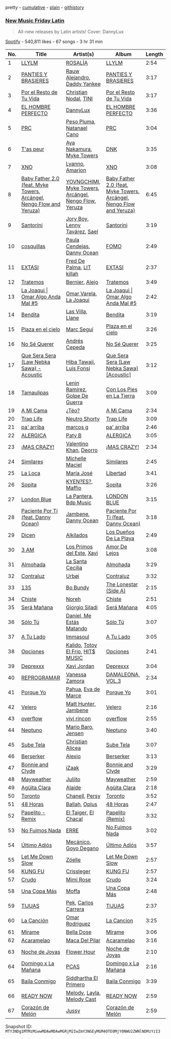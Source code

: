 pretty - [cumulative](/playlists/cumulative/37i9dQZF1DX1hVRardJ30X.md) - [plain](/playlists/plain/37i9dQZF1DX1hVRardJ30X) - [githistory](https://github.githistory.xyz/mackorone/spotify-playlist-archive/blob/main/playlists/plain/37i9dQZF1DX1hVRardJ30X)

### [New Music Friday Latin](https://open.spotify.com/playlist/37i9dQZF1DX1hVRardJ30X)

> All\-new releases by Latin artists! Cover: DannyLux

[Spotify](https://open.spotify.com/user/spotify) - 540,811 likes - 67 songs - 3 hr 31 min

| No. | Title | Artist(s) | Album | Length |
|---|---|---|---|---|
| 1 | [LLYLM](https://open.spotify.com/track/2SiAcexM2p1yX6joESbehd) | [ROSALÍA](https://open.spotify.com/artist/7ltDVBr6mKbRvohxheJ9h1) | [LLYLM](https://open.spotify.com/album/44mKxp7RB6x5O19VWqEXEm) | 2:54 |
| 2 | [PANTIES Y BRASIERES](https://open.spotify.com/track/0fADaWdT3obxk7zvHS18VY) | [Rauw Alejandro](https://open.spotify.com/artist/1mcTU81TzQhprhouKaTkpq), [Daddy Yankee](https://open.spotify.com/artist/4VMYDCV2IEDYJArk749S6m) | [PANTIES Y BRASIERES](https://open.spotify.com/album/5I66RzytH4VwOHZiowdsXf) | 3:17 |
| 3 | [Por el Resto de Tu Vida](https://open.spotify.com/track/40vzZFWG1h60TdZPuxuX3Y) | [Christian Nodal](https://open.spotify.com/artist/0XwVARXT135rw8lyw1EeWP), [TINI](https://open.spotify.com/artist/7vXDAI8JwjW531ouMGbfcp) | [Por el Resto de Tu Vida](https://open.spotify.com/album/3S6ouKQPLDuO7Nxli1F2Lm) | 3:17 |
| 4 | [EL HOMBRE PERFECTO](https://open.spotify.com/track/5DcVcYoTmUnp90GuRCyfDT) | [DannyLux](https://open.spotify.com/artist/6ElqtIfQsAkEYypgfJIjeK) | [EL HOMBRE PERFECTO](https://open.spotify.com/album/3dtc12UnEQCJ4TSU4lRIAW) | 3:36 |
| 5 | [PRC](https://open.spotify.com/track/2mpoNBkngUEwnaKoBhZ0vl) | [Peso Pluma](https://open.spotify.com/artist/12GqGscKJx3aE4t07u7eVZ), [Natanael Cano](https://open.spotify.com/artist/0elWFr7TW8piilVRYJUe4P) | [PRC](https://open.spotify.com/album/2OXBosbXT7Qs3J6vBd6IkI) | 3:04 |
| 6 | [T'as peur](https://open.spotify.com/track/35XF6veSvhoPdWy89zaeaj) | [Aya Nakamura](https://open.spotify.com/artist/7IlRNXHjoOCgEAWN5qYksg), [Myke Towers](https://open.spotify.com/artist/7iK8PXO48WeuP03g8YR51W) | [DNK](https://open.spotify.com/album/2sDLGR5LQ1pRmyCOT0alhN) | 3:35 |
| 7 | [XNO](https://open.spotify.com/track/258ARGrVTgPMa15ehgpgcB) | [Lyanno](https://open.spotify.com/artist/1Ts9of7VPZElwPQnqnDSfW), [Amarion](https://open.spotify.com/artist/7Bb4i0RT3zaudzb8KvxTUQ) | [XNO](https://open.spotify.com/album/2wuaA1RoPCYb3GM7eV1PS6) | 3:08 |
| 8 | [Baby Father 2.0 \(feat\. Myke Towers, Arcángel, Ñengo Flow and Yeruza\)](https://open.spotify.com/track/3gnyHrHJ4J0QUFnMllQv1F) | [YOVNGCHIMI](https://open.spotify.com/artist/4aSlfXDn9R60UlbZEboBUy), [Myke Towers](https://open.spotify.com/artist/7iK8PXO48WeuP03g8YR51W), [Arcángel](https://open.spotify.com/artist/4SsVbpTthjScTS7U2hmr1X), [Ñengo Flow](https://open.spotify.com/artist/12vb80Km0Ew53ABfJOepVz), [Yeruza](https://open.spotify.com/artist/6NyPX5jymkvSPaJhCh1crb) | [Baby Father 2.0 \(feat\. Myke Towers, Arcángel, Ñengo Flow and Yeruza\)](https://open.spotify.com/album/00Ushoa7kBvcYZeqZFKCr8) | 6:45 |
| 9 | [Santorini](https://open.spotify.com/track/0eh8K8zCq1sUf2reIaAg39) | [Jory Boy](https://open.spotify.com/artist/5lFhCi03HDneWzvCxGctrT), [Lenny Tavárez](https://open.spotify.com/artist/1pQWsZQehhS4wavwh7Fnxd), [Sael](https://open.spotify.com/artist/6Itjwvv5YmsC8ZcI5N4Jux) | [Santorini](https://open.spotify.com/album/6OxXSPMkyHHhAtkt1nenCj) | 3:19 |
| 10 | [cosquillas](https://open.spotify.com/track/5wX7RyoYLhUdTccRqyay42) | [Paula Cendejas](https://open.spotify.com/artist/4EiI7Vls0NB16jLuexzCHC), [Danny Ocean](https://open.spotify.com/artist/5H1nN1SzW0qNeUEZvuXjAj) | [FOMO](https://open.spotify.com/album/2wj8AHax9qryX210NBwu5Q) | 2:49 |
| 11 | [EXTASI](https://open.spotify.com/track/7x3j9aoz4TFFbteaEhTxBD) | [Fred De Palma](https://open.spotify.com/artist/0QrUbsrL5imqntAfDl8i7q), [LIT killah](https://open.spotify.com/artist/1vqR17Iv8VFdzure1TAXEq) | [EXTASI](https://open.spotify.com/album/3MVQ9Twt0scstIGS1aAn5p) | 2:37 |
| 12 | [Tratemos](https://open.spotify.com/track/07i2KTypiJ4WqBpHVODAXh) | [Bernier](https://open.spotify.com/artist/7AvLpOO8f4xJk24a2DeIOK), [Alejo](https://open.spotify.com/artist/50sIhX3HytFEwQXZJLUZQE) | [Tratemos](https://open.spotify.com/album/3h19PVjctsFFCSkB37a1wE) | 3:49 |
| 13 | [La Joaqui \| Omar Algo Anda Mal \#5](https://open.spotify.com/track/74KSJNT6UcJ6gEElkGousM) | [Omar Varela](https://open.spotify.com/artist/5xIOUIBQhGFX7HIj8lhdyU), [La Joaqui](https://open.spotify.com/artist/60XHOAhvEBiV6BGBOv8ClM) | [La Joaqui \| Omar Algo Anda Mal \#5](https://open.spotify.com/album/2HwbbjXrsosQ4NUNz1IDF2) | 2:42 |
| 14 | [Bendita](https://open.spotify.com/track/3vDP0LdVBqGhKvz2nyMRXS) | [Las Villa](https://open.spotify.com/artist/0sXJRmgbjbq6Q5uu4W1wDM), [Llane](https://open.spotify.com/artist/7A02nc5WKMBLqSKXxGZ4o8) | [Bendita](https://open.spotify.com/album/7KREKP5rqz2xTxFNYABhLr) | 3:19 |
| 15 | [Plaza en el cielo](https://open.spotify.com/track/330mS1U6KJ9Gie5PL4gkAo) | [Marc Seguí](https://open.spotify.com/artist/5FQ8tBUtIamA2hRtatrYUF) | [Plaza en el cielo](https://open.spotify.com/album/1oXFlNOxGfnSw9329hsgoT) | 3:26 |
| 16 | [No Sé Querer](https://open.spotify.com/track/0QnOCHmZ6yH5J0gajW9jf2) | [Andrés Cepeda](https://open.spotify.com/artist/49Z1AvGeUaBSanPaOmplK6) | [No Sé Querer](https://open.spotify.com/album/5mCGmJ3N1H0ARTdBCihqMO) | 3:25 |
| 17 | [Que Sera Sera \(Law Nebka Sawa\) \- Acoustic](https://open.spotify.com/track/2Lccbq36ppqWpolIOFiXaC) | [Hiba Tawaji](https://open.spotify.com/artist/2CitZjt8DI9S447r6GBGAX), [Luis Fonsi](https://open.spotify.com/artist/4V8Sr092TqfHkfAA5fXXqG) | [Que Sera Sera \(Law Nebka Sawa\) \[Acoustic\]](https://open.spotify.com/album/1PxacgHu8kEs2v2KSUqxdx) | 3:12 |
| 18 | [Tamaulipas](https://open.spotify.com/track/4px78vJGkCKD6khhA8CUBp) | [Lenin Ramírez](https://open.spotify.com/artist/3hTffafUYLLgO4yuPAxb5U), [Golpe De Guerra](https://open.spotify.com/artist/0QPszxtOMuPoAcAU4yyt2V) | [Con Los Pies en La Tierra](https://open.spotify.com/album/1Lfc9KLUvubRJ7TM4KZZ1r) | 3:09 |
| 19 | [A Mi Cama](https://open.spotify.com/track/3QJnb9jAkV48Q0J0sCsFHF) | [¿Téo?](https://open.spotify.com/artist/0jsnWH4QCKcAMpR7vEhh9u) | [A Mi Cama](https://open.spotify.com/album/4cXE08JpfNa7O2oSBtr6G6) | 2:34 |
| 20 | [Trap Life](https://open.spotify.com/track/6y02ncrAPQazhXNJ3R8MMf) | [Neutro Shorty](https://open.spotify.com/artist/5wUO3A6DT4tO5UDz21kE2Y) | [Trap Life](https://open.spotify.com/album/1xCzLw3aPw7ouqduAdrXjh) | 3:09 |
| 21 | [pa' arriba](https://open.spotify.com/track/7o7QOLmJYl77CfiSr2TtDi) | [marcos g](https://open.spotify.com/artist/3O2UFvuhmgSDH3q6miqELN) | [pa' arriba](https://open.spotify.com/album/6jIuJ4tKBkfSPknefcIafO) | 2:46 |
| 22 | [ALERGICA](https://open.spotify.com/track/11Sakrqqq61WNucb48QGWy) | [Paty B](https://open.spotify.com/artist/6Uj2QB9FBerTdckLZfCzPs) | [ALERGICA](https://open.spotify.com/album/128gRYuCA4HlmI3vCiwl6l) | 3:05 |
| 23 | [¡MAS CRAZY!](https://open.spotify.com/track/5BZlwePMT2J54TWq7Eaks7) | [Valentino Khan](https://open.spotify.com/artist/0deIjoDjl9g9Zpw0sCIOHh), [Deorro](https://open.spotify.com/artist/6VD4UEUPvtsemqD3mmTqCR) | [¡MAS CRAZY!](https://open.spotify.com/album/5rSmIwMeJMNV2eBK6JJvQx) | 2:34 |
| 24 | [Similares](https://open.spotify.com/track/5b5ykKbvLN3PYuJ34QIHKU) | [Michelle Maciel](https://open.spotify.com/artist/4WFwvZ4L8FZbt3qubbQJS6) | [Similares](https://open.spotify.com/album/1ixspfWHVBQYyZUW1XDErT) | 2:45 |
| 25 | [La Loca](https://open.spotify.com/track/3chFIMldnKXmA0pRvarlR4) | [María José](https://open.spotify.com/artist/1dJyh390MvfYPuNbhnbSDs) | [Libertad](https://open.spotify.com/album/3OCJMjIb83pJASHH3Qa4EY) | 3:41 |
| 26 | [Sopita](https://open.spotify.com/track/4eXzQyAZ4jow5Hh41vqfgb) | [KYEN?ES?](https://open.spotify.com/artist/7clZc3rkBtBtHiZtwmkXXx), [Maffio](https://open.spotify.com/artist/5RzT7CM6Ot0sh0EHefMicV) | [Sopita](https://open.spotify.com/album/7aeqawsfMYRteFQJ3Srl5I) | 3:26 |
| 27 | [London Blue](https://open.spotify.com/track/0Ud4ZY1CzfRSHCDegcQ2iq) | [La Pantera](https://open.spotify.com/artist/0IEzMvarfVycBJAXjjEZOL), [Bdp Music](https://open.spotify.com/artist/4b7i6N8x84rGKrdzlPbNyt) | [LONDON BLUE](https://open.spotify.com/album/7irpPjyohlW1CRQDqzctxF) | 3:15 |
| 28 | [Paciente Por Ti \(feat\. Danny Ocean\)](https://open.spotify.com/track/2gLxf2V3xAEitxNawDhgJb) | [Jambene](https://open.spotify.com/artist/4u1dsEB1FKbGcdG0EAvxP8), [Danny Ocean](https://open.spotify.com/artist/5H1nN1SzW0qNeUEZvuXjAj) | [Paciente Por Ti \(feat\. Danny Ocean\)](https://open.spotify.com/album/2fRhQjxi21lnxwHL1ZgcDC) | 3:18 |
| 29 | [Dicen](https://open.spotify.com/track/4lbUG41pBCWUc0gtc0ukTu) | [Alkilados](https://open.spotify.com/artist/2DP9xStkVVv753RBiEHXQB) | [Los Dueños De La Playa](https://open.spotify.com/album/2zVtWSTT0PPvpN1mSmVsAp) | 2:49 |
| 30 | [3 AM](https://open.spotify.com/track/5s2hpDWU8kssotugbMd1ho) | [Los Primos del Este](https://open.spotify.com/artist/5MEewKjCN4Dw20OFV2IGMo), [Xavi](https://open.spotify.com/artist/3Me35AWHCGqW4sZ7bWWJt1) | [Amor De Lejos](https://open.spotify.com/album/6yTpeJC36PW6nAflA8Njb7) | 3:08 |
| 31 | [Almohada](https://open.spotify.com/track/73zX2FkstDM2yTt8vc81Ah) | [La Santa Cecilia](https://open.spotify.com/artist/2FZrEn80eCoWrrkGXPLF0v) | [Almohada](https://open.spotify.com/album/2eLB5fOnz3VIqCXTCCB2dC) | 3:29 |
| 32 | [Contraluz](https://open.spotify.com/track/1sVBiZA6OMCQYAaryp5Gbe) | [Urbøi](https://open.spotify.com/artist/4THv7qQa82UNW5DTtEqNOy) | [Contraluz](https://open.spotify.com/album/3Gxm7cLKDllPSHUR1sEDyA) | 3:32 |
| 33 | [135](https://open.spotify.com/track/1FaOmKrjEERabl63Kcr3NU) | [Bo Bundy](https://open.spotify.com/artist/5Tm0Q6noHS5KjlsvFwHoFS) | [The Lonestar \(Side A\)](https://open.spotify.com/album/1rJiyZO8IkLAG0oWweOrHp) | 2:15 |
| 34 | [Chiste](https://open.spotify.com/track/78vnwvT5WLm31MSXULO48p) | [Noreh](https://open.spotify.com/artist/1JHgX0v8Dx86wpfQkZuJFg) | [Chiste](https://open.spotify.com/album/0LwOkOMLlcs3NPs0fcrVKA) | 2:51 |
| 35 | [Será Mañana](https://open.spotify.com/track/4XVtPm10XFxXrpNjgUaL6C) | [Giorgio Siladi](https://open.spotify.com/artist/70yXUWs47Ej8wyiChPutgj) | [Será Mañana](https://open.spotify.com/album/6F0PzGcHo4zpd8YLbXcpBY) | 4:05 |
| 36 | [Sólo Tú](https://open.spotify.com/track/3YdrHNjaBSOO71L3tyH3Iz) | [Daniel, Me Estás Matando](https://open.spotify.com/artist/51yyeVxyvecgePAWXmeLUE) | [Sólo Tú](https://open.spotify.com/album/4CGAThyWRrQJ2P8TcHiUob) | 3:07 |
| 37 | [A Tu Lado](https://open.spotify.com/track/6K0mmZNaW9EVTyNcGXCYpc) | [Immasoul](https://open.spotify.com/artist/21neefJLiFuSR6sQlHDblG) | [A Tu Lado](https://open.spotify.com/album/3BfR38sPExTxHy9Awxrn9J) | 3:05 |
| 38 | [Opciones](https://open.spotify.com/track/6vNhBzDn5yU2fu67YliSgw) | [Kalido](https://open.spotify.com/artist/7rnBtbzDCg9rhtHV6GH77K), [Totoy El Frio](https://open.spotify.com/artist/5IYRfypwG9BDDh5ZRPI80z), [HIT$ MUSIC](https://open.spotify.com/artist/44ALfmkGESKyMbbRrvw9gT) | [Opciones](https://open.spotify.com/album/3vLYU0OI84HKtizS6Ykau2) | 2:41 |
| 39 | [Deprexxx](https://open.spotify.com/track/1GvxPob1XEwM0L9NLZeWGC) | [Xavi Jordan](https://open.spotify.com/artist/5H1dqpna1LZM58Estbgg6B) | [Deprexxx](https://open.spotify.com/album/3U4mQtuTOqdG8JIiY9dnR1) | 3:04 |
| 40 | [REPROGRAMAR](https://open.spotify.com/track/2dvxBDC0XVxQDk584mjn0s) | [Vanessa Zamora](https://open.spotify.com/artist/3IZxs4ZukiitIk8vkAPAxC) | [DAMALEONA, VOL.3](https://open.spotify.com/album/3l2saSDzvDxeviPVDMNnzY) | 2:34 |
| 41 | [Porque Yo](https://open.spotify.com/track/2eqLgrPkcSTgCvxEtsymiz) | [Pahua](https://open.spotify.com/artist/4sZh7ibWAOiuDkEStJxHch), [Eva de Marce](https://open.spotify.com/artist/1UgwU7ChXfMkwH9t6ivW2E) | [Porque Yo](https://open.spotify.com/album/5AaUcL3YvlknHmRu6oeNXI) | 3:01 |
| 42 | [Velero](https://open.spotify.com/track/4mQ4EM1rxdOo7Cc9g5dXK2) | [Matt Hunter](https://open.spotify.com/artist/20pVLDSueWpSOPCWnCWzIU), [Jambene](https://open.spotify.com/artist/4u1dsEB1FKbGcdG0EAvxP8) | [Velero](https://open.spotify.com/album/7tBeAWDG3WD9AtaxpAjpU4) | 2:16 |
| 43 | [overflow](https://open.spotify.com/track/54Emsvj9A1qPH6zXOafruV) | [vivi rincon](https://open.spotify.com/artist/7G3PkBcNf57mBBK1qYA1iE) | [overflow](https://open.spotify.com/album/4Npxh394iWsnecaWncrvJU) | 2:55 |
| 44 | [Neptuno](https://open.spotify.com/track/5EhYGDZKheovaIwCBVZBYJ) | [Mario Baro](https://open.spotify.com/artist/4svxKljLyMB1HaLbJainKP), [Jensen](https://open.spotify.com/artist/24tjWCXUAwkLJ6bCvYXIde) | [Neptuno](https://open.spotify.com/album/7BF93KDzIByxYApdSQYalb) | 3:40 |
| 45 | [Sube Tela](https://open.spotify.com/track/2ZSO65g1JGMNiyftPfXO7w) | [Christian Alicea](https://open.spotify.com/artist/7e3WPrCLa3zHg6Er0lq7mp) | [Sube Tela](https://open.spotify.com/album/0OW0rzFBUtjViPP6SB2IBs) | 3:07 |
| 46 | [Berserker](https://open.spotify.com/track/06kUBxzGUeklZRH9FjBKNi) | [Alexio](https://open.spotify.com/artist/4Tw0VaV1ENei24iQnktjXj) | [Berserker](https://open.spotify.com/album/50mkOvKHePzYQtiQqZq2l5) | 3:13 |
| 47 | [Bonnie and Clyde](https://open.spotify.com/track/06YfgRDoApwaMSQVHSCPMP) | [iZaak](https://open.spotify.com/artist/4s6Xg38sbqh4xpf4OqhVUK) | [Bonnie and Clyde](https://open.spotify.com/album/37xfmf71ctyktw4VCiFWc7) | 3:29 |
| 48 | [Mayweather](https://open.spotify.com/track/5epZmODBd2taueUzGMLEgW) | [Juliito](https://open.spotify.com/artist/1u6AXgo5qmg0tfY8rDP18Z) | [Mayweather](https://open.spotify.com/album/21FqnD6TnHdf7qf9N6CBBU) | 2:59 |
| 49 | [Agüita Clara](https://open.spotify.com/track/3UC5ZHAVz70zqAt6aBdI8H) | [Alaíde](https://open.spotify.com/artist/2htg8Ya9Fbuy2zGKeL5q9i) | [Agüita Clara](https://open.spotify.com/album/6M4voExg7zOpUno2SLugdE) | 2:18 |
| 50 | [Toronto](https://open.spotify.com/track/2HoDXiTgzmcNiY1Pich8cP) | [Chanell](https://open.spotify.com/artist/5cDfQlhT80II3f2ECXm6oA), [Persy](https://open.spotify.com/artist/16UPUknt50G7mlDv6ciCna) | [Toronto](https://open.spotify.com/album/1QOr09jMkuAzns6EAxUkr0) | 3:52 |
| 51 | [48 Horas](https://open.spotify.com/track/27gKh0pcK0jbslrB9yCwk7) | [Ballah](https://open.spotify.com/artist/6zbAKw9q6ymunp4AjySpL7), [Oplus](https://open.spotify.com/artist/2JQQDzeOEkRz7ld1pekbw0) | [48 Horas](https://open.spotify.com/album/5uHCibcnxRyGMoVFde36jq) | 2:47 |
| 52 | [Papelito \- Remix](https://open.spotify.com/track/5AHuxijCG1BI6NCbpstxVL) | [El Taiger](https://open.spotify.com/artist/4PFgfReja3r59JaekHpeuf), [El Chacal](https://open.spotify.com/artist/1xFn1xod58AGaSZjrxdiXA) | [Papelito \(Remix\)](https://open.spotify.com/album/3SUa9fc4cr0n251orbv0WU) | 3:32 |
| 53 | [No Fuimos Nada](https://open.spotify.com/track/3aWjuV28IwGzKnPddkH5rA) | [ERRE](https://open.spotify.com/artist/5OugQZ3PqgRofo9mtzVYN3) | [No Fuimos Nada](https://open.spotify.com/album/7xEWRe7FeCXP99EcTBatkz) | 3:02 |
| 54 | [Último Adiós](https://open.spotify.com/track/7lBhTIVEhFmuptaX7Cs1vD) | [Mecánico](https://open.spotify.com/artist/2oUsBhAi9Mac4BjHxt55ct), [Goyo Degano](https://open.spotify.com/artist/2jdmT8GGcp6lWM58D0ROYf) | [Último Adiós](https://open.spotify.com/album/3NypapKHKGVY92ONbBSy3M) | 3:57 |
| 55 | [Let Me Down Slow](https://open.spotify.com/track/4cNEDhDs7WYKdYfEqQePVG) | [Zöelle](https://open.spotify.com/artist/4ejqWoCUdomzmXtgNJvXbl) | [Let Me Down Slow](https://open.spotify.com/album/7oTuz8OVNUqLSjRzjRubwz) | 2:57 |
| 56 | [KUNG FU](https://open.spotify.com/track/4vEa6UHHIWz2Zjn58OzYDa) | [Crissleger](https://open.spotify.com/artist/597frxDjCAdAjAoyMdBwOH) | [KUNG FU](https://open.spotify.com/album/23y2x6h8FGIO6oXx44fVq9) | 2:57 |
| 57 | [Crudo](https://open.spotify.com/track/3QP7UaXnfLRYIvbUYwqwYn) | [Mimi Rose](https://open.spotify.com/artist/0gm0s1Jbc0lIuzDLHH1SYB) | [Crudo](https://open.spotify.com/album/4xLWlcNBB3tL4kTlphsdu8) | 3:24 |
| 58 | [Una Copa Más](https://open.spotify.com/track/4eI8o0B53A3FHEmTu2qv7A) | [Moffa](https://open.spotify.com/artist/2lcWprkQW6ehqKep82rWnC) | [Una Copa Más](https://open.spotify.com/album/0jDTOMyjjFzY6CUK7sJvmx) | 2:48 |
| 59 | [TIJUAS](https://open.spotify.com/track/0nslbziVNRggkJkPs8jLGW) | [Pek](https://open.spotify.com/artist/244uAg79BYa6lv9vSSCNKW), [Carlos Carrera](https://open.spotify.com/artist/0KBMnuWWdRmE0piCUybFxX) | [TIJUAS](https://open.spotify.com/album/73UN71RCiKTK2CjjKDjvu2) | 2:37 |
| 60 | [La Canción](https://open.spotify.com/track/2weKT5Gn2nOEKSjtchYGUR) | [Omar Rodriguez](https://open.spotify.com/artist/49rfzquok2HChfbpCvvHKD) | [La Cancion](https://open.spotify.com/album/64WFuqvj8ABvZHvo9BoV0c) | 3:25 |
| 61 | [Mírame](https://open.spotify.com/track/4CzrcuupfBN5G7KfRriA26) | [Bella Dose](https://open.spotify.com/artist/0mzZB75kFTY5xPZm4RWfk9) | [Mírame](https://open.spotify.com/album/3xYHcuI1ir1bTvJpxfYoBN) | 3:06 |
| 62 | [Acaramelao](https://open.spotify.com/track/7AKPlputQGTGCK3sEPLbKp) | [Maca Del Pilar](https://open.spotify.com/artist/42rQdqCJtlMTkiWjwwYevF) | [Acaramelao](https://open.spotify.com/album/2Qlf86HD8WD75YXvhzsijs) | 3:16 |
| 63 | [Noche de Joyas](https://open.spotify.com/track/0jvrcVqbGvAL4v5gfbLcN2) | [Flower Hour](https://open.spotify.com/artist/5UeuEvIsJqG7pls8JELgzS) | [Noche de Joyas](https://open.spotify.com/album/2POoUm45i6ODdPp45WU8v3) | 2:10 |
| 64 | [Domingo x La Mañana](https://open.spotify.com/track/2PDyJVfI8r0dAdN26EyNyC) | [PCAS](https://open.spotify.com/artist/7zmFV5etYHA7DYuJYJZXvh) | [Domingo x La Mañana](https://open.spotify.com/album/7nrfGpP7OfgFIlshcJ1haJ) | 2:16 |
| 65 | [Baila Conmigo](https://open.spotify.com/track/5U6sjFpEGHbQdFWQ2Edsb7) | [Siddhartha El Primero](https://open.spotify.com/artist/2kvYTHudD5C2BosxPW6ptE) | [Baila Conmigo](https://open.spotify.com/album/7bSkWJXpRNeXFhDXvJuWiz) | 3:39 |
| 66 | [READY NOW](https://open.spotify.com/track/71hsKK3JHkywTaDJEsqMhj) | [Melody](https://open.spotify.com/artist/2tQlXBQuxsXZFp55fr1odx), [Layla](https://open.spotify.com/artist/1iM7yrDJCs0BSm15ui5hIE), [Melody Cast](https://open.spotify.com/artist/5AtSzwbdeLwAKIrHSGS6Rf) | [READY NOW](https://open.spotify.com/album/0Wefc3jin6xaqX52tSKZGW) | 2:59 |
| 67 | [Corazón de Melón](https://open.spotify.com/track/1LRZ74RgBbLtNeJYLzZbUN) | [Jussy](https://open.spotify.com/artist/54VHnr0k8ZRF4GJ7lU2w0f) | [Corazón de Melón](https://open.spotify.com/album/6IDDatfMsnv5bWJjwwFsg2) | 2:59 |

Snapshot ID: `MTY3NDg1MTMzMiwwMDAwMDAwMGRjM2IwZmY3NGEyMGM4OTE0MjY0NWU2ZWNlNDMzYzI3`
